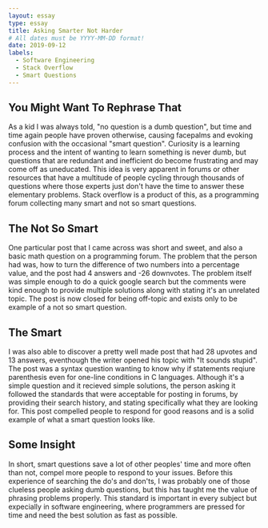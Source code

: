 ```yaml
---
layout: essay
type: essay
title: Asking Smarter Not Harder
# All dates must be YYYY-MM-DD format!
date: 2019-09-12
labels:
  - Software Engineering
  - Stack Overflow
  - Smart Questions
---
```


## You Might Want To Rephrase That

As a kid I was always told, "no question is a dumb question", but time and time again people have proven otherwise, causing facepalms and evoking confusion with the occasional "smart question". Curiosity is a learning process and the intent of wanting to learn something is never dumb, but questions that are redundant and inefficient do become frustrating and may come off as uneducated. This idea is very apparent in forums or other resources that have a multitude of people cycling through thousands of questions where those experts just don't have the time to answer these elementary problems. Stack overflow is a product of this, as a programming forum collecting many smart and not so smart questions.

## The Not So Smart

One particular post that I came across was short and sweet, and also a basic math question on a programming forum. The problem that the person had was, how to turn the difference of two numbers into a percentage value, and the post had 4 answers and -26 downvotes. The problem itself was simple enough to do a quick google search but the comments were kind enough to provide multiple solutions along with stating it's an unrelated topic. The post is now closed for being off-topic and exists only to be example of a not so smart question. 

## The Smart

I was also able to discover a pretty well made post that had 28 upvotes and 13 answers, eventhough the writer opened his topic with "It sounds stupid". The post was a syntax question wanting to know why if statements reqiure parenthesis even for one-line conditions in C languages. Although it's a simple question and it recieved simple solutions, the person asking it followed the standards that were acceptable for posting in forums, by providing their search history, and stating specifically what they are looking for. This post compelled people to respond for good reasons and is a solid example of what a smart question looks like. 

## Some Insight

In short, smart questions save a lot of other peoples' time and more often than not, compel more people to respond to your issues. Before this experience of searching the do's and don'ts, I was probably one of those clueless people asking dumb questions, but this has taught me the value of phrasing problems properly. This  standard is important in every subject but expecially in software engineering, where programmers are pressed for time and need the best solution as fast as possible.
 
